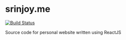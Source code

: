 # srinjoy.me
[![Build Status](https://travis-ci.org/srinjoym/srinjoy.me.svg?branch=master)](https://travis-ci.org/srinjoym/srinjoy.me)

Source code for personal website written using ReactJS
